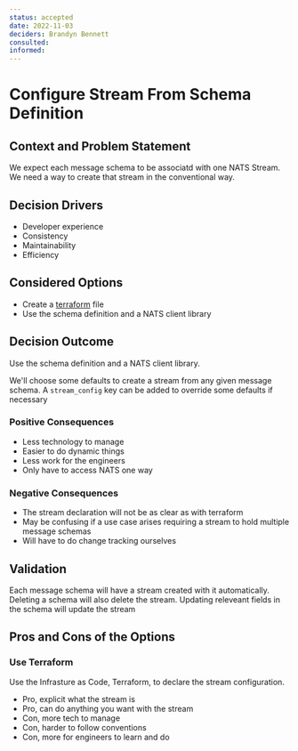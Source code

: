 ```yaml
---
status: accepted
date: 2022-11-03
deciders: Brandyn Bennett
consulted:
informed:
---
```

# Configure Stream From Schema Definition

## Context and Problem Statement

We expect each message schema to be associatd with one NATS Stream. We need a way to create that stream in the conventional way.

## Decision Drivers

* Developer experience
* Consistency
* Maintainability
* Efficiency

## Considered Options

* Create a [terraform](https://developer.hashicorp.com/terraform) file
* Use the schema definition and a NATS client library

## Decision Outcome

Use the schema definition and a NATS client library.

We'll choose some defaults to create a stream from any given message schema. A `stream_config` key can be added to override some defaults if necessary

### Positive Consequences

* Less technology to manage
* Easier to do dynamic things
* Less work for the engineers
* Only have to access NATS one way

### Negative Consequences

* The stream declaration will not be as clear as with terraform
* May be confusing if a use case arises requiring a stream to hold multiple message schemas
* Will have to do change tracking ourselves

## Validation

Each message schema will have a stream created with it automatically. Deleting a schema will also delete the stream. Updating releveant fields in the schema will update the stream

## Pros and Cons of the Options

### Use Terraform

Use the Infrasture as Code, Terraform, to declare the stream configuration.

* Pro, explicit what the stream is
* Pro, can do anything you want with the stream
* Con, more tech to manage
* Con, harder to follow conventions
* Con, more for engineers to learn and do
